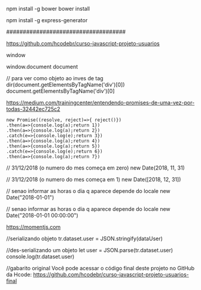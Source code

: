 
npm install -g bower
bower install


npm install -g express-generator



####################################

https://github.com/hcodebr/curso-javascript-projeto-usuarios

window

window.document
document

// para ver como objeto ao inves de tag
dir(document.getElementsByTagName('div')[0])
document.getElementsByTagName('div')[0]

https://medium.com/trainingcenter/entendendo-promises-de-uma-vez-por-todas-32442ec725c2

```
new Promise((resolve, reject)=>{ reject()})
.then(a=>{console.log(a);return 1})
.then(a=>{console.log(a);return 2})
.catch(e=>{console.log(e);return 3})
.then(a=>{console.log(a);return 4})
.then(a=>{console.log(a);return 5})
.catch(e=>{console.log(e);return 6})
.then(a=>{console.log(a);return 7})
```


// 31/12/2018 (o numero do mes começa em zero)
new Date(2018, 11, 31)

// 31/12/2018 (o numero do mes começa em 1)
new Date([2018, 12, 31])

// senao informar as horas o dia q aparece depende do locale
new Date("2018-01-01")

// senao informar as horas o dia q aparece depende do locale
new Date("2018-01-01 00:00:00")


https://momentjs.com

//serializando objeto
tr.dataset.user = JSON.stringify(dataUser)

//des-serializando um objeto
let user = JSON.parse(tr.dataset.user)
console.log(tr.dataset.user)

//gabarito original
Você pode acessar o código final deste projeto no GitHub da Hcode: 
https://github.com/hcodebr/curso-javascript-projeto-usuarios-final